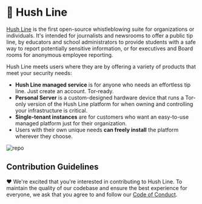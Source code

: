 # 🤫 Hush Line

[Hush Line](https://hushline.app) is the first open-source whistleblowing suite for organizations or individuals. It's intended for journalists and newsrooms to offer a public tip line, by educators and school administrators to provide students with a safe way to report potentially sensitive information, or for executives and Board rooms for anonymous employee reporting.

Hush Line meets users where they are by offering a variety of products that meet your security needs:

- **Hush Line managed service** is for anyone who needs an effortless tip line. Just create an account. Tor-ready.
- **Personal Server** is a custom-designed hardware device that runs a Tor-only version of the Hush Line platform for when owning and controlling your infrastructure is critical.
- **Single-tenant instances** are for customers who want an easy-to-use managed platform just for their organization.
- Users with their own unique needs **can freely install** the platform wherever they choose.

![repo](https://github.com/user-attachments/assets/d4b28fa4-794e-434e-adca-6f80b3c943cb)

## Contribution Guidelines

❤️ We're excited that you're interested in contributing to Hush Line. To maintain the quality of our codebase and ensure the best experience for everyone, we ask that you agree to and follow our [Code of Conduct](https://github.com/scidsg/business-resources/blob/main/Policies%20%26%20Procedures/Code%20of%20Conduct.md).
